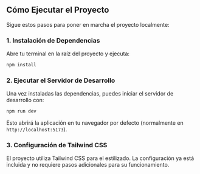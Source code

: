 ## Cómo Ejecutar el Proyecto

Sigue estos pasos para poner en marcha el proyecto localmente:

### 1. Instalación de Dependencias

Abre tu terminal en la raíz del proyecto y ejecuta:

```bash
npm install
```

### 2. Ejecutar el Servidor de Desarrollo

Una vez instaladas las dependencias, puedes iniciar el servidor de desarrollo con:

```bash
npm run dev
```

Esto abrirá la aplicación en tu navegador por defecto (normalmente en `http://localhost:5173`).

### 3. Configuración de Tailwind CSS

El proyecto utiliza Tailwind CSS para el estilizado. La configuración ya está incluida y no requiere pasos adicionales para su funcionamiento.